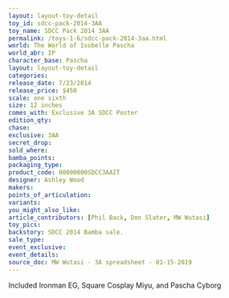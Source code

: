 ```yaml
---
layout: layout-toy-detail 
toy_id: sdcc-pack-2014-3AA
toy_name: SDCC Pack 2014 3AA
permalink: /toys-1-6/sdcc-pack-2014-3aa.html
world: The World of Isobelle Pascha
world_abr: IP
character_base: Pascha
layout: layout-toy-detail
categories: 
release_date: 7/23/2014
release_price: $450 
scale: one sixth
size: 12 inches
comes_with: Exclusive 3A SDCC Poster
edition_qty: 
chase: 
exclusive: 3AA
secret_drop: 
sold_where: 
bamba_points: 
packaging_type: 
product_code: 00000000SDCC3AAIT
designer: Ashley Wood
makers: 
points_of_articulation: 
variants: 
you_might_also_like: 
article_contributors: [Phil Back, Don Slater, MW Wutasi]
toy_pics: 
backstory: SDCC 2014 Bamba sale.
sale_type: 
event_exclusive: 
event_details: 
source_doc: MW Wutasi - 3A spreadsheet - 01-15-2019
---
```

Included Ironman EG, Square Cosplay Miyu, and Pascha Cyborg